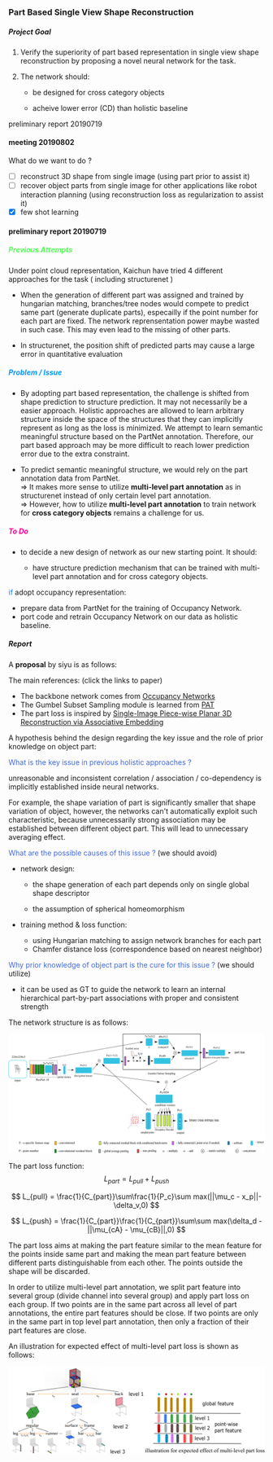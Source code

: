 ### Part Based Single View Shape Reconstruction
##### Project Goal
1. Verify the superiority of part based representation in single view shape reconstruction by proposing a novel neural network for the task.

2. The network should:
    - be designed for cross category objects
    
    - acheive lower error (CD) than holistic baseline
    

preliminary report 20190719

#### meeting 20190802

What do we want to do ?

- [ ] reconstruct 3D shape from single image   (using part prior to assist it)
- [ ] recover object parts from single image for other applications like robot interaction planning (using reconstruction loss as regularization to assist it) 
- [x] few shot learning

#### preliminary report 20190719
##### <font color=#55ff55>Previous Attempts </font>

Under point cloud representation, Kaichun have tried 4 different approaches for the task ( including structurenet )
- When the generation of different part was assigned and trained by hungarian matching,  branches/tree nodes would compete to predict same part (generate duplicate parts), especailly if the point number for each part are fixed. The network reprensentation power maybe wasted in such case. This may even lead to the missing of other parts.

- In structurenet, the position shift of predicted parts may cause a large error in quantitative evaluation

##### <font color=#0099ff>Problem / Issue </font>  
- By adopting part based representation, the challenge is shifted from shape prediction to structure prediction. It may not necessarily be a easier approach. Holistic approaches are allowed to learn arbitrary structure inside the space of the structures that they can implicitly represent as long as the loss is minimized. We attempt to learn semantic meaningful structure based on the PartNet annotation. Therefore, our part based approach may be more difficult to reach lower prediction error due to the extra constraint.

- To predict semantic meaningful structure, we would rely on the part annotation data from PartNet.  
=> It makes more sense to utilize **multi-level part annotation** as in structurenet instead of only certain level part annotation.   
=> However, how to utilize **multi-level part annotation** to train network for **cross category objects** remains a challenge for us.


##### <font color=#ff0099>To Do </font> 
- to decide a new design of network as our new starting point. It should:

  - have structure prediction mechanism that can be trained with multi-level part annotation and for cross category objects.
  

<font color=#007fff>if</font> adopt occupancy representation:
- prepare data from PartNet for the training of Occupancy Network.
- port code and retrain Occupancy Network on our data as holistic baseline.

##### Report
A **proposal** by siyu is as follows:

The main references: (click the links to paper)
- The backbone network comes from [Occupancy Networks][1]
- The Gumbel Subset Sampling module is learned from [PAT][2]
- The part loss is inspired by [Single-Image Piece-wise Planar 3D Reconstruction via Associative Embedding][3]

A hypothesis behind the design regarding the key issue and the role of prior knowledge on object part:

<font color=#4169E1> What is the key issue in previous holistic approaches ? </font>

unreasonable and inconsistent correlation / association / co-dependency is implicitly established inside neural networks.

For example, the shape variation of part is significantly smaller that shape variation of object, however, the networks can't automatically exploit such characteristic, because unnecessarily strong association may be established between different object part.  This will lead to unnecessary averaging effect.

<font color=#4169E1>What are the possible causes of this issue ?</font> (we should avoid)

- network design:

  - the shape generation of each part depends only on single global shape descriptor

  - the assumption of  spherical homeomorphism

- training method & loss function:

  - using Hungarian matching to assign network branches for each part
  - Chamfer distance loss (correspondence based on nearest neighbor)

<font color=#4169E1>Why prior knowledge of object part is the cure for this issue ?</font> (we should utilize)

- it can be used as GT to guide the network to learn an internal hierarchical part-by-part associations with proper and consistent strength

The network structure is as follows:

![PON](./img/pon.png "")

The part loss function:  
$$
L_{part}=L_{pull} + L_{push}
$$

$$
L_{pull} = \frac{1}{C_{part}}\sum\frac{1}{P_c}\sum max(||\mu_c - x_p||-\delta_v,0)
$$

$$
L_{push} = \frac{1}{C_{part}}\frac{1}{C_{part}}\sum\sum max(\delta_d - ||\mu_{cA} - \mu_{cB}||,0)
$$



The part loss aims at making the part feature similar to the mean feature for the points inside same part and making the mean part feature between different parts distinguishable from each other. The points outside the shape will be discarded.

In order to utilize multi-level part annotation, we split part feature into several group (divide channel into several group) and apply part loss on each group. If two points are in the same part across all level of part annotations, the entire part features should be close. If two points are only in the same part in top level part annotation, then only a fraction of their part features are close.

An illustration for expected effect of multi-level part loss is shown as follows:

![partloss](./img/expected_part_loss.png "")



[1]:https://arxiv.org/pdf/1812.03828.pdf "Occupancy Networks: Learning 3D Reconstruction in Function Space"

[2]:https://arxiv.org/pdf/1904.03375.pdf "Modeling Point Clouds with Self-Attention and Gumbel Subset Sampling"

[3]:https://arxiv.org/pdf/1902.09777.pdf "Single-Image Piece-wise Planar 3D Reconstruction via Associative Embedding"

